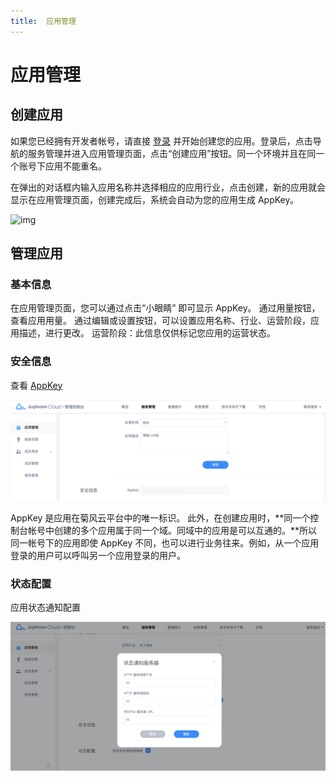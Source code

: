 ```yaml
---
title:  应用管理
---
```

# 应用管理

## 创建应用

如果您已经拥有开发者帐号，请直接 [登录](https://developer.juphoon.com/signin) 并开始创建您的应用。登录后，点击导航的服务管理并进入应用管理页面，点击“创建应用”按钮。同一个环境并且在同一个账号下应用不能重名。

在弹出的对话框内输入应用名称并选择相应的应用行业，点击创建，新的应用就会显示在应用管理页面，创建完成后，系统会自动为您的应用生成 AppKey。

![img](https://developer.juphoon.com/style/images/document/index/appcreate1.png)

## 管理应用

### 基本信息

在应用管理页面，您可以通过点击“小眼睛” 即可显示 AppKey。
通过用量按钮，查看应用用量。
通过编辑或设置按钮，可以设置应用名称、行业、运营阶段，应用描述，进行更改。
运营阶段：此信息仅供标记您应用的运营状态。

### 安全信息

查看 [AppKey](https://developer.juphoon.com/cn/document/V2.1/key-terms.php)

![appkey1](../../../_images/appkey1.png)

AppKey 是应用在菊风云平台中的唯一标识。
此外，在创建应用时，**同一个控制台帐号中创建的多个应用属于同一个域。同域中的应用是可以互通的。**所以同一帐号下的应用即使 AppKey 不同，也可以进行业务往来。例如，从一个应用登录的用户可以呼叫另一个应用登录的用户。

### 状态配置

应用状态通知配置

![img](../../../_images/13.png)

